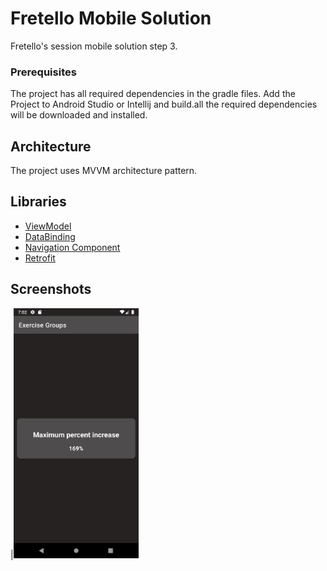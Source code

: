 # Fretello Mobile Solution

Fretello's session mobile solution step 3.

### Prerequisites

The project has all required dependencies in the gradle files.
Add the Project to Android Studio or Intellij and build.all the required dependencies will be downloaded and installed.

## Architecture

The project uses MVVM architecture pattern.

## Libraries

* [ViewModel](https://developer.android.com/topic/libraries/architecture/viewmodel/)
* [DataBinding](https://developer.android.com/topic/libraries/data-binding)
* [Navigation Component](https://developer.android.com/guide/navigation/navigation-getting-started)
* [Retrofit](https://square.github.io/retrofit/)


## Screenshots
|<img src="Screenshots/step3.png" width=200/>



